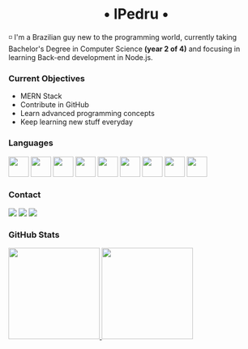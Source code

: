 <h1 align='center'>• lPedru •</h1>

◽ I'm a Brazilian guy new to the programming world, currently taking Bachelor's Degree in Computer Science <strong>(year 2 of 4)</strong> and focusing in learning Back-end development in Node.js.

<h3>Current Objectives</h3>
<ul>
  <li>MERN Stack</li>
  <li>Contribute in GitHub</li>
  <li>Learn advanced programming concepts</li>
  <li>Keep learning new stuff everyday</li>
</ul>

<h3>Languages</h3>
<div>
  <img src="https://cdn.jsdelivr.net/gh/devicons/devicon/icons/html5/html5-original.svg" width='40' height='40' />  
  <img src="https://cdn.jsdelivr.net/gh/devicons/devicon/icons/css3/css3-original.svg" width='40' height='40' />  
  <img src="https://cdn.jsdelivr.net/gh/devicons/devicon/icons/javascript/javascript-original.svg" width='40' height='40' />  
  <img src="https://cdn.jsdelivr.net/gh/devicons/devicon/icons/nodejs/nodejs-original.svg" width='40' height='40' />  
  <img src="https://cdn.jsdelivr.net/gh/devicons/devicon/icons/jquery/jquery-original.svg" width='40' height='40' />  
  <img src="https://cdn.jsdelivr.net/gh/devicons/devicon/icons/react/react-original.svg" width='40' height='40' />  
  <img src="https://cdn.jsdelivr.net/gh/devicons/devicon/icons/csharp/csharp-original.svg" width='40' height='40' />  
  <img src="https://cdn.jsdelivr.net/gh/devicons/devicon/icons/dotnetcore/dotnetcore-original.svg" width='40' height='40' />  
  <img src="https://cdn.jsdelivr.net/gh/devicons/devicon/icons/postgresql/postgresql-original.svg" width='40' height='40' />  
</div>

<h3>Contact</h3>
<div>
<a href="https://instagram.com/lpedru_/" target="_blank"><img src="https://img.shields.io/badge/-Instagram-%23E4405F?style=for-the-badge&logo=instagram&logoColor=white" target="_blank"></a>
<a href = "mailto:dejesus.pedro2002@gmail.com"><img src="https://img.shields.io/badge/Gmail-D14836?style=for-the-badge&logo=gmail&logoColor=white" target="_blank"></a>
<a href="https://www.linkedin.com/in/dejesus-pedrohenrique/" target="_blank"><img src="https://img.shields.io/badge/-LinkedIn-%230077B5?style=for-the-badge&logo=linkedin&logoColor=white" target="_blank"></a>   
</div>

<h3>GitHub Stats</h3>
<div>
<a href="https://github.com/lPedru">
<img height="180em" src="https://github-readme-stats.vercel.app/api/top-langs/?username=lPedru&layout=compact&langs_count=7&theme=rose_pine"/>
<img height="180em" src="https://github-readme-stats.vercel.app/api?username=lPedru&show_icons=true&theme=rose_pine&include_all_commits=true&count_private=true"/>
</div>

